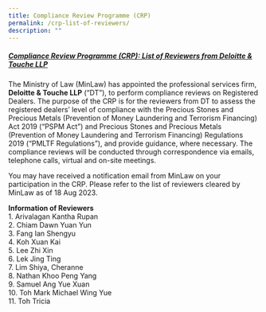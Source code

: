```yaml
---
title: Compliance Review Programme (CRP)
permalink: /crp-list-of-reviewers/
description: ""
---
```

##### **<u>Compliance Review Programme (CRP): List of Reviewers from Deloitte &amp; Touche LLP</u>**

The Ministry of Law (MinLaw) has appointed the professional services firm, **Deloitte &amp; Touche LLP** (“DT”), to perform compliance reviews on Registered Dealers. The purpose of the CRP is for the reviewers from DT to assess the registered dealers’ level of compliance with the Precious Stones and Precious Metals (Prevention of Money Laundering and Terrorism Financing) Act 2019 (“PSPM Act”) and Precious Stones and Precious Metals (Prevention of Money Laundering and Terrorism Financing) Regulations 2019 (“PMLTF Regulations”), and provide guidance, where necessary. The compliance reviews will be conducted through correspondence via emails, telephone calls, virtual and on-site meetings.

You may have received a notification email from MinLaw on your participation in the CRP. Please refer to the list of reviewers cleared by MinLaw as of 18 Aug 2023.

**Information of Reviewers**
<br>1. Arivalagan Kantha Rupan<br>2. Chiam Dawn Yuan Yun
<br>3.	Fang Ian Shengyu<br>4.	Koh Xuan Kai
<br>5.	Lee Zhi Xin<br>6. Lek Jing Ting
<br>7.	Lim Shiya, Cheranne<br>8.	Nathan Khoo Peng Yang
<br>9.	Samuel Ang Yue Xuan<br>10.	Toh Mark Michael Wing Yue
<br>11.	Toh Tricia
